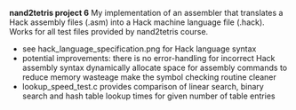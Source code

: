 **nand2tetris project 6** 
My implementation of an assembler that translates a Hack assembly files (.asm) into a Hack machine language file (.hack). Works for all test files provided by nand2tetris course. 

- see hack_language_specification.png for Hack language syntax
- potential improvements:
  there is no error-handling for incorrect Hack assembly syntax 
  dynamically allocate space for assembly commands to reduce memory wasteage 
  make the symbol checking routine cleaner
- lookup_speed_test.c provides comparison of linear search, binary search and hash table lookup times for given number of table entries 

